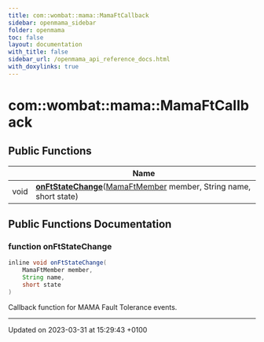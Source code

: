 ```yaml
---
title: com::wombat::mama::MamaFtCallback
sidebar: openmama_sidebar
folder: openmama
toc: false
layout: documentation
with_title: false
sidebar_url: /openmama_api_reference_docs.html
with_doxylinks: true
---
```


# com::wombat::mama::MamaFtCallback





## Public Functions

|                | Name           |
| -------------- | -------------- |
| void | **[onFtStateChange](classcom_1_1wombat_1_1mama_1_1MamaFtCallback.html#function-onftstatechange)**([MamaFtMember](classcom_1_1wombat_1_1mama_1_1MamaFtMember.html) member, String name, short state) |

## Public Functions Documentation

### function onFtStateChange

```java
inline void onFtStateChange(
    MamaFtMember member,
    String name,
    short state
)
```


Callback function for MAMA Fault Tolerance events. 


-------------------------------

Updated on 2023-03-31 at 15:29:43 +0100
